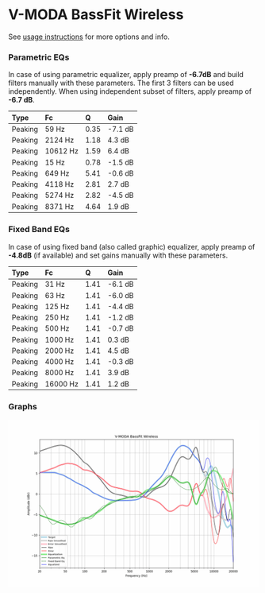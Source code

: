 # V-MODA BassFit Wireless
See [usage instructions](https://github.com/jaakkopasanen/AutoEq#usage) for more options and info.

### Parametric EQs
In case of using parametric equalizer, apply preamp of **-6.7dB** and build filters manually
with these parameters. The first 3 filters can be used independently.
When using independent subset of filters, apply preamp of **-6.7 dB**.

| Type    | Fc       |    Q | Gain    |
|:--------|:---------|:-----|:--------|
| Peaking | 59 Hz    | 0.35 | -7.1 dB |
| Peaking | 2124 Hz  | 1.18 | 4.3 dB  |
| Peaking | 10612 Hz | 1.59 | 6.4 dB  |
| Peaking | 15 Hz    | 0.78 | -1.5 dB |
| Peaking | 649 Hz   | 5.41 | -0.6 dB |
| Peaking | 4118 Hz  | 2.81 | 2.7 dB  |
| Peaking | 5274 Hz  | 2.82 | -4.5 dB |
| Peaking | 8371 Hz  | 4.64 | 1.9 dB  |

### Fixed Band EQs
In case of using fixed band (also called graphic) equalizer, apply preamp of **-4.8dB**
(if available) and set gains manually with these parameters.

| Type    | Fc       |    Q | Gain    |
|:--------|:---------|:-----|:--------|
| Peaking | 31 Hz    | 1.41 | -6.1 dB |
| Peaking | 63 Hz    | 1.41 | -6.0 dB |
| Peaking | 125 Hz   | 1.41 | -4.4 dB |
| Peaking | 250 Hz   | 1.41 | -1.2 dB |
| Peaking | 500 Hz   | 1.41 | -0.7 dB |
| Peaking | 1000 Hz  | 1.41 | 0.3 dB  |
| Peaking | 2000 Hz  | 1.41 | 4.5 dB  |
| Peaking | 4000 Hz  | 1.41 | -0.3 dB |
| Peaking | 8000 Hz  | 1.41 | 3.9 dB  |
| Peaking | 16000 Hz | 1.41 | 1.2 dB  |

### Graphs
![](./V-MODA%20BassFit%20Wireless.png)